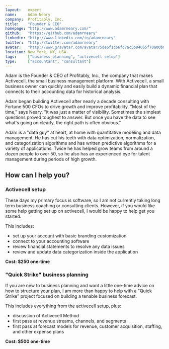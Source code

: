 ```yaml
---
layout:   expert
name:     Adam Neary
company:  Profitably, Inc.
title:    "Founder & CEO"
homepage: "http://www.adamrneary.com/"
github:   "https://github.com/adamrneary"
linkedin: "http://www.linkedin.com/in/adamrneary"
twitter:  "http://twitter.com/adamrneary"
avatar:   "http://www.gravatar.com/avatar/5de6f1cb6fd7ac5b94065f70a00b0cfc.png"
location: New York, NY, USA
tags:     ["business planning", "activecell setup"]
type:     ["accountant", "consultant"]
---
```


Adam is the Founder &amp; CEO of Profitably, Inc., the company that makes Activecell, the small business management platform. With Activecell, a small business owner can quickly and easily build a dynamic financial plan that connects to their accounting data for historical analysis.

Adam began building Activecell after nearly a decade consulting with Fortune 500 CFOs to drive growth and improve profitability. "Most of the time," says Neary, "it was just a matter of visibility. Sometimes the simplest questions proved toughest to answer. But once you have the data to see what's going on clearly, the right path is often obvious."

<!-- more -->

Adam is a "data guy" at heart, at home with quantitative modeling and data management. He has cut his teeth with data optimization, normalization, and categorization algorithms and has written predictive algorithms for a variety of applications. Twice he has helped grow teams from around a dozen people to over 50, so he also has an experienced eye for talent management during periods of high growth.

## How can I help you?

### Activecell setup

These days my primary focus is software, so I am not currently taking long term business coaching or consulting clients. However, if you would like some help getting set up on activecell, I would be happy to help get you started.

This includes:

* set up your account with basic branding customization
* connect to your accounting software
* review financial statements to resolve any data issues
* review and update data categorization inside the application

**Cost: $250 one-time**

### "Quick Strike" business planning

If you are new to business planning and want a little one-time advice on how to structure your plan, I am more than happy to help with a "Quick Strike" project focused on building a tenable business forecast.

This includes everything from the activecell setup, plus:

* discussion of Activecell Method
* first pass at revenue streams, channels, and segments
* first pass at forecast models for revenue, customer acquisition, staffing, and other expense plans

**Cost: $500 one-time**
